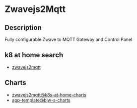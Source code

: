 # Zwavejs2Mqtt

## Description

Fully configurable Zwave to MQTT Gateway and Control Panel

## k8 at home search

- [zwavejs2mqtt](https://nanne.dev/k8s-at-home-search/#/zwavejs2mqtt)

## Charts

- [zwavejs2mqtt@k8s-at-home-charts](https://k8s-at-home.com/charts/)
- [app-template@bjw-s-charts](https://bjw-s.github.io/helm-charts/)
